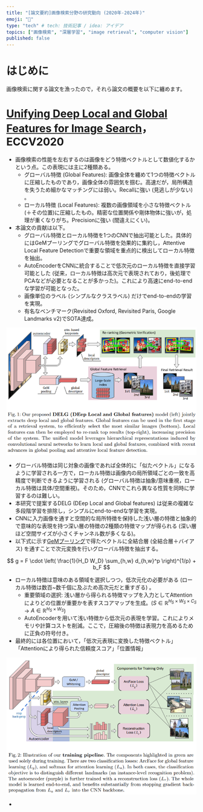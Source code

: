 ```yaml
---
title: "[論文要約]画像検索分野の研究動向 (2020年-2024年)"
emoji: "📌"
type: "tech" # tech: 技術記事 / idea: アイデア
topics: ["画像検索", "深層学習", "image retrieval", "computer vision"]
published: false
---
```

# はじめに
画像検索に関する論文を漁ったので，それら論文の概要を以下に纏めます。

# [Unifying Deep Local and Global Features for  Image Search](https://www.bing.com/ck/a?!&&p=a15e6de4f298f5f064ae8b4cedd15cd9e56747344a730f3dd39e06d45b2b5d8dJmltdHM9MTc0NDQxNjAwMA&ptn=3&ver=2&hsh=4&fclid=36f718b3-72b8-6b12-316c-0d8d737c6a48&psq=Unifying+Deep+Local+and+Global+Features+for++Image+Search&u=a1aHR0cHM6Ly9hcnhpdi5vcmcvYWJzLzIwMDEuMDUwMjc&ntb=1)，ECCV2020
- 画像検索の性能を左右するのは画像をどう特徴ベクトルとして数値化するかという点。この表現には主に2種類ある。
  - グローバル特徴 (Global Features): 画像全体を纏めて1つの特徴ベクトルに圧縮したものであり，画像全体の雰囲気を掴む。高速だが，局所構造を失うため細かなマッチングには弱い。Recallに強い (見逃しが少ない) 。
  - ローカル特徴 (Local Features): 複数の画像領域を小さな特徴ベクトル(＋その位置)に圧縮したもの。精密な位置関係や剛体物体に強いが，処理が重くなりがち。Precisionに強い (間違えにくい)。
- 本論文の貢献は以下。
  - グローバル特徴とローカル特徴を1つのCNNで抽出可能とした。具体的にはGeMプーリングでグローバル特徴を効果的に集約し，Attentive Local Feature Detectionで重要な領域を重点的に検出してローカル特徴を抽出。
  - AutoEncoderをCNNに統合することで低次元のローカル特徴を直接学習可能とした (従来，ローカル特徴は高次元で表現されており，後処理でPCAなどが必要となることが多かった)。これにより高速にend-to-endな学習が可能となった。
  - 画像単位のラベル (シンプルなクラスラベル) だけでend-to-endの学習を実現。
  - 有名なベンチマーク(Revisited Oxford, Revisited Paris, Google Landmarks v2)でSOTA達成。

![alt text](image.png)
- グローバル特徴は同じ対象の画像であれば全体的に「似たベクトル」になるように学習される一方で，ローカル特徴は画像内の局所領域ごとの一致を高精度で判断できるように学習される (グローバル特徴は抽象/意味重視，ローカル特徴は具体/空間重視)。そのため，CNNでこれら異なる性質を同時に学習するのは難しい。
- 本研究で提案するDELG (DEep Local and Global features) は従来の複雑な多段階学習を排除し，シンプルにend-to-endな学習を実現。
- CNNに入力画像を通すと空間的な局所特徴を保持した浅い層の特徴と抽象的で意味的な表現を持つ深い層の特徴の2種類の特徴マップが得られる (深い層ほど空間サイズが小さくチャンネル数が多くなる)。
- 以下式に示す[GeMプーリング](https://paperswithcode.com/method/generalized-mean-pooling)で得たベクトルに全結合層 (全結合層＋バイアス) を通すことで次元変換を行いグローバル特徴を抽出する。

$$
 g = F \cdot \left( \frac{1}{H_D W_D} \sum_{h,w} d_{h,w}^p \right)^{1/p} + b_F
$$

- ローカル特徴は意味のある領域を選択しつつ，低次元化の必要がある (ローカル特徴は数百~数千個に及ぶため高次元だと重すぎる) 。
  - 重要領域の選択: 浅い層から得られる特徴マップを入力としてAttentionによりどの位置が重要かを表すスコアマップを生成。($S \in \mathbb{R}^{H_S \times W_S \times C_S}$ → $A \in \mathbb{R}^{H_S \times W_S}$)
  - AutoEncoderを用いて浅い特徴から低次元の表現を学習。これによりメモリや計算コストを削減。ここで，圧縮後の特徴は表現力を高めるために正負の符号付き。
- 最終的には各位置において，「低次元表現に変換した特徴ベクトル」「Attentionにより得られた信頼度スコア」「位置情報」

![alt text](image-1.png)

- 